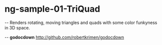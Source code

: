 # ng-sample-01-TriQuad
--
Renders rotating, moving triangles and quads with some color funkyness in 3D space.

--
**godocdown** http://github.com/robertkrimen/godocdown